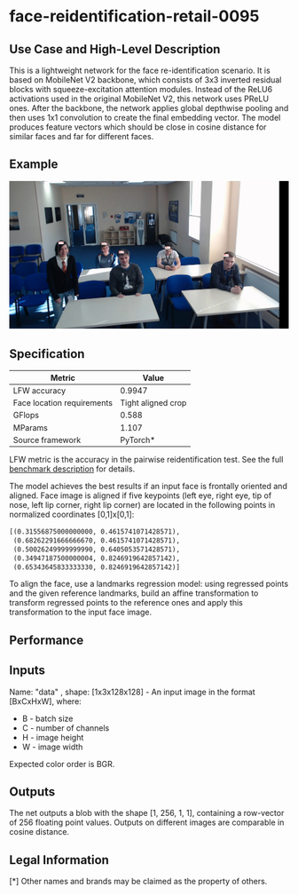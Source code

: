 # face-reidentification-retail-0095

## Use Case and High-Level Description

This is a lightweight network for the face re-identification scenario. It is based on MobileNet V2 backbone, which consists of 3x3 inverted residual blocks with squeeze-excitation attention modules. Instead of the ReLU6 activations used in the original MobileNet V2, this network uses PReLU ones. After the backbone, the network applies global depthwise pooling and then uses 1x1 convolution to create the final embedding vector. The model produces feature vectors which should be close in cosine distance for similar faces and far for different faces.

## Example

![](./face-reidentification-retail-0095.png)

## Specification

| Metric                          | Value                                     |
|---------------------------------|-------------------------------------------|
| LFW accuracy                    | 0.9947                                    |
| Face location requirements      | Tight aligned crop                        |
| GFlops                          | 0.588                                     |
| MParams                         | 1.107                                     |
| Source framework                | PyTorch*                                  |

LFW metric is the accuracy in the pairwise reidentification test. See the full [benchmark description](http://vis-www.cs.umass.edu/lfw/) for details.

The model achieves the best results if an input face is frontally oriented and aligned. Face image is aligned if five keypoints (left eye, right eye, tip of nose, left lip corner, right lip corner) are located in the following points in normalized coordinates [0,1]x[0,1]:

```
[(0.31556875000000000, 0.4615741071428571),
 (0.68262291666666670, 0.4615741071428571),
 (0.50026249999999990, 0.6405053571428571),
 (0.34947187500000004, 0.8246919642857142),
 (0.65343645833333330, 0.8246919642857142)]
```

To align the face, use a landmarks regression model: using regressed points and the given reference landmarks, build an affine transformation to transform regressed points to the reference ones and apply this transformation to the input face image.

## Performance

## Inputs

Name: "data" , shape: [1x3x128x128] - An input image in the format [BxCxHxW],
where:
- B - batch size
- C - number of channels
- H - image height
- W - image width

Expected color order is BGR.

## Outputs
The net outputs a blob with the shape [1, 256, 1, 1], containing a row-vector of 256 floating point values. Outputs on different images are comparable in cosine distance.

## Legal Information
[*] Other names and brands may be claimed as the property of others.
